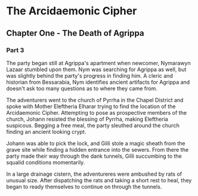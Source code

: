 # The Arcidaemonic Cipher

## Chapter One - The Death of Agrippa
### Part 3

The party began still at Agrippa's apartment when newcomer, Nymarawyn Lazaar stumbled upon them. Nym was searching for Agrippa as well, but was slightly behind the party's progress in finding him. A cleric and historian from Bessarabia, Nym identifies ancient artifacts for Agrippa and doesn't ask too many questions as to where they came from.

The adventurers went to the church of Pyrrha in the Chapel District and spoke with Mother Eleftheria Elharar trying to find the location of the Arcidaemonic Cipher. Attempting to pose as prospective members of the church, Johann resisted the blessing of Pyrrha, making Eleftheria suspicous. Begging a free meal, the party sleuthed around the church finding an ancient looking crypt.

Johann was able to pick the lock, and Gilli stole a magic sheath from the grave site while finding a hidden entrance into the sewers. From there the party made their way through the dank tunnels, Gilli succumbing to the squalid conditions momentarily.

In a large drainage cistern, the adventureres were ambushed by rats of unusual size. After dispatching the rats and taking a short rest to heal, they began to ready themselves to continue on through the tunnels.